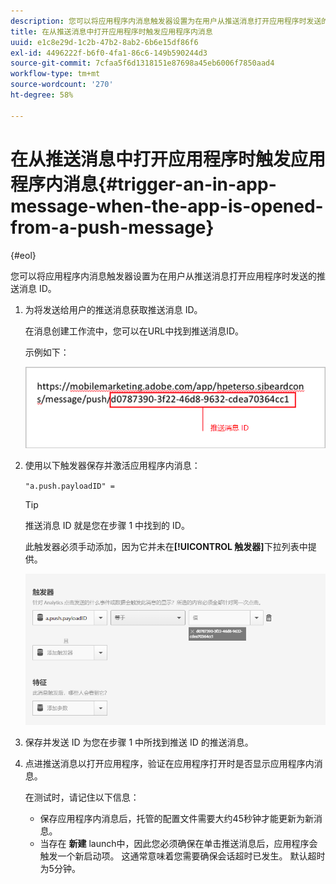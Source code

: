 ```yaml
---
description: 您可以将应用程序内消息触发器设置为在用户从推送消息打开应用程序时发送的推送消息 ID。
title: 在从推送消息中打开应用程序时触发应用程序内消息
uuid: e1c8e29d-1c2b-47b2-8ab2-6b6e15df86f6
exl-id: 4496222f-b6f0-4fa1-86c6-149b590244d3
source-git-commit: 7cfaa5f6d1318151e87698a45eb6006f7850aad4
workflow-type: tm+mt
source-wordcount: '270'
ht-degree: 58%

---
```


# 在从推送消息中打开应用程序时触发应用程序内消息{#trigger-an-in-app-message-when-the-app-is-opened-from-a-push-message}

{#eol}

您可以将应用程序内消息触发器设置为在用户从推送消息打开应用程序时发送的推送消息 ID。

1. 为将发送给用户的推送消息获取推送消息 ID。

   在消息创建工作流中，您可以在URL中找到推送消息ID。

   示例如下：

   ![](assets/brandon_task1.png)

1. 使用以下触发器保存并激活应用程序内消息：

   `"a.push.payloadID" =`

   >[!TIP]
   >
   >推送消息 ID 就是您在步骤 1 中找到的 ID。

   此触发器必须手动添加，因为它并未在&#x200B;**[!UICONTROL 触发器]**&#x200B;下拉列表中提供。

   ![](assets/brandon_task2.png)

1. 保存并发送 ID 为您在步骤 1 中所找到推送 ID 的推送消息。
1. 点进推送消息以打开应用程序，验证在应用程序打开时是否显示应用程序内消息。

   在测试时，请记住以下信息：

   * 保存应用程序内消息后，托管的配置文件需要大约45秒钟才能更新为新消息。
   * 当存在 **新建** launch中，因此您必须确保在单击推送消息后，应用程序会触发一个新启动项。
   这通常意味着您需要确保会话超时已发生。 默认超时为5分钟。
